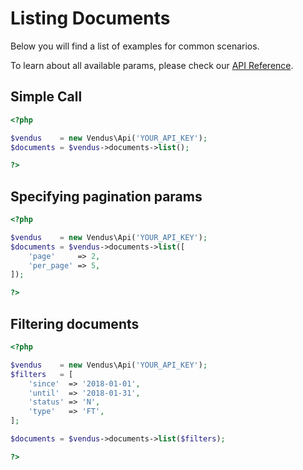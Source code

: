 # Listing Documents

Below you will find a list of examples for common scenarios. 

To learn about all available params, please check our [API Reference](https://www.vendus.pt/ws/documents.doc).

## Simple Call

```php
<?php

$vendus    = new Vendus\Api('YOUR_API_KEY');
$documents = $vendus->documents->list();

?>
```

## Specifying pagination params

```php
<?php

$vendus    = new Vendus\Api('YOUR_API_KEY');
$documents = $vendus->documents->list([
    'page'     => 2, 
    'per_page' => 5,
]);

?>
```

## Filtering documents

```php
<?php

$vendus    = new Vendus\Api('YOUR_API_KEY');
$filters   = [
    'since'  => '2018-01-01',
    'until'  => '2018-01-31',
    'status' => 'N',
    'type'   => 'FT',
];

$documents = $vendus->documents->list($filters);

?>
```